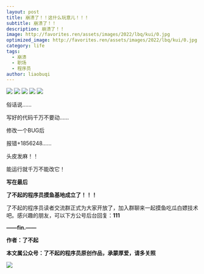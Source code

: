 ```yaml
---
layout: post
title: 崩溃了！！这什么玩意儿！！！
subtitle: 崩溃了！！
description: 崩溃了！！
image: http://favorites.ren/assets/images/2022/lbq/kui/0.jpg
optimized_image: http://favorites.ren/assets/images/2022/lbq/kui/0.jpg
category: life
tags:
  - 崩溃
  - 职场
  - 程序员
author: liaobuqi
---
```





![](http://favorites.ren/assets/images/2021/cartoon/bianbie/640.jpeg)
![](http://favorites.ren/assets/images/2022/lbq/kui/640.jpeg)
![](http://favorites.ren/assets/images/2022/lbq/kui/640-1.jpeg)
![](http://favorites.ren/assets/images/2022/lbq/kui/640-2.jpeg)
![](http://favorites.ren/assets/images/2022/lbq/kui/640-3.jpeg)

俗话说……

写好的代码千万不要动……

修改一个BUG后

报错+1856248……

头皮发麻！！

能运行就千万不能改它！


**写在最后**

**了不起的程序员摸鱼基地成立了！！！**

了不起的程序员读者交流群正式为大家开放了，加入群聊来一起摸鱼吃瓜白嫖技术吧。感兴趣的朋友，可以下方公号后台回复：**111**

**——fin.——**

**作者：了不起**

**本文属公众号：了不起的程序员原创作品，承蒙厚爱，请多关照**

![](http://favorites.ren/assets/images/2021/lbq/tuodan/640.gif)